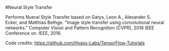 #Neural Style Transfer

Performs Nueral Style Transfer based on 
Gatys, Leon A., Alexander S. Ecker, and Matthias Bethge. "Image style transfer using convolutional neural networks." Computer Vision and Pattern Recognition (CVPR), 2016 IEEE Conference on. IEEE, 2016.

Code credits: https://github.com/Hvass-Labs/TensorFlow-Tutorials